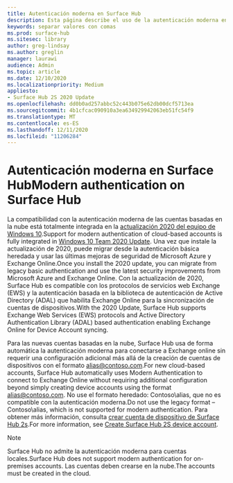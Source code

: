 ```yaml
---
title: Autenticación moderna en Surface Hub
description: Esta página describe el uso de la autenticación moderna en Surface Hub, en contraste con la autenticación básica heredada.
keywords: separar valores con comas
ms.prod: surface-hub
ms.sitesec: library
author: greg-lindsay
ms.author: greglin
manager: laurawi
audience: Admin
ms.topic: article
ms.date: 12/10/2020
ms.localizationpriority: Medium
appliesto:
- Surface Hub 2S 2020 Update
ms.openlocfilehash: dd0b0ad257abbc52c443b075e62db00dcf5713ea
ms.sourcegitcommit: 4b1cfcac090910a3ea634929942063eb51fc54f9
ms.translationtype: MT
ms.contentlocale: es-ES
ms.lasthandoff: 12/11/2020
ms.locfileid: "11206284"
---
```

# <span data-ttu-id="9555d-104">Autenticación moderna en Surface Hub</span><span class="sxs-lookup"><span data-stu-id="9555d-104">Modern authentication on Surface Hub</span></span>

<span data-ttu-id="9555d-105">La compatibilidad con la autenticación moderna de las cuentas basadas en la nube está totalmente integrada en la [actualización 2020 del equipo de Windows 10](surface-hub-2020-update.md).</span><span class="sxs-lookup"><span data-stu-id="9555d-105">Support for modern authentication of cloud-based accounts is fully integrated in [Windows 10 Team 2020 Update](surface-hub-2020-update.md).</span></span> <span data-ttu-id="9555d-106">Una vez que instale la actualización de 2020, puede migrar desde la autenticación básica heredada y usar las últimas mejoras de seguridad de Microsoft Azure y Exchange Online.</span><span class="sxs-lookup"><span data-stu-id="9555d-106">Once you install the 2020 update, you can migrate from legacy basic authentication and use the latest security improvements from Microsoft Azure and Exchange Online.</span></span> <span data-ttu-id="9555d-107">Con la actualización de 2020, Surface Hub es compatible con los protocolos de servicios web Exchange (EWS) y la autenticación basada en la biblioteca de autenticación de Active Directory (ADAL) que habilita Exchange Online para la sincronización de cuentas de dispositivos.</span><span class="sxs-lookup"><span data-stu-id="9555d-107">With the 2020 Update, Surface Hub supports Exchange Web Services (EWS) protocols and Active Directory Authentication Library (ADAL) based authentication enabling Exchange Online for Device Account syncing.</span></span>

<span data-ttu-id="9555d-108">Para las nuevas cuentas basadas en la nube, Surface Hub usa de forma automática la autenticación moderna para conectarse a Exchange online sin requerir una configuración adicional más allá de la creación de cuentas de dispositivos con el formato [alias@contoso.com](mailto:alias@contoso.com).</span><span class="sxs-lookup"><span data-stu-id="9555d-108">For new cloud-based accounts, Surface Hub automatically uses Modern Authentication to connect to Exchange Online without requiring additional configuration beyond simply creating device accounts using the format [alias@contoso.com](mailto:alias@contoso.com).</span></span> <span data-ttu-id="9555d-109">No use el formato heredado: Contoso\alias, que no es compatible con la autenticación moderna.</span><span class="sxs-lookup"><span data-stu-id="9555d-109">Do not use the legacy format – Contoso\alias, which is not supported for modern authentication.</span></span> <span data-ttu-id="9555d-110">Para obtener más información, consulta [crear cuenta de dispositivo de Surface Hub 2s](https://docs.microsoft.com/surface-hub/surface-hub-2s-account).</span><span class="sxs-lookup"><span data-stu-id="9555d-110">For more information, see [Create Surface Hub 2S device account](https://docs.microsoft.com/surface-hub/surface-hub-2s-account).</span></span>

> [!NOTE]
> <span data-ttu-id="9555d-111">Surface Hub no admite la autenticación moderna para cuentas locales.</span><span class="sxs-lookup"><span data-stu-id="9555d-111">Surface Hub does not support modern authentication for on-premises accounts.</span></span> <span data-ttu-id="9555d-112">Las cuentas deben crearse en la nube.</span><span class="sxs-lookup"><span data-stu-id="9555d-112">The accounts must be created in the cloud.</span></span>


